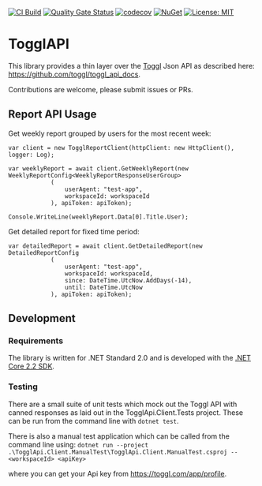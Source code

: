 [![CI Build](https://github.com/DaveTCode/TogglApiDotNet/actions/workflows/build.yml/badge.svg)](https://github.com/DaveTCode/TogglApiDotNet/actions/workflows/build.yml)
[![Quality Gate Status](https://sonarcloud.io/api/project_badges/measure?project=DaveTCode_TogglApiDotNet&metric=alert_status)](https://sonarcloud.io/dashboard?id=DaveTCode_TogglApiDotNet)
[![codecov](https://codecov.io/gh/DaveTCode/TogglApiDotNet/branch/master/graph/badge.svg)](https://codecov.io/gh/DaveTCode/TogglApiDotNet)
[![NuGet](https://img.shields.io/nuget/v/TogglApi.Client.svg)](https://www.nuget.org/packages/TogglApi.Client/)
[![License: MIT](https://img.shields.io/badge/License-MIT-yellow.svg)](https://opensource.org/licenses/MIT)

# TogglAPI

This library provides a thin layer over the [Toggl](https://toggl.com) Json API as described here: https://github.com/toggl/toggl_api_docs.

Contributions are welcome, please submit issues or PRs.

## Report API Usage

Get weekly report grouped by users for the most recent week:
```
var client = new TogglReportClient(httpClient: new HttpClient(), logger: Log);

var weeklyReport = await client.GetWeeklyReport(new WeeklyReportConfig<WeeklyReportResponseUserGroup>
            (
                userAgent: "test-app",
                workspaceId: workspaceId
            ), apiToken: apiToken);

Console.WriteLine(weeklyReport.Data[0].Title.User);
```

Get detailed report for fixed time period:
```
var detailedReport = await client.GetDetailedReport(new DetailedReportConfig
            (
                userAgent: "test-app",
                workspaceId: workspaceId,
                since: DateTime.UtcNow.AddDays(-14),
                until: DateTime.UtcNow
            ), apiToken: apiToken);
```

## Development

### Requirements

The library is written for .NET Standard 2.0 and is developed with the [.NET Core 2.2 SDK](https://dotnet.microsoft.com/download).

### Testing

There are a small suite of unit tests which mock out the Toggl API with canned responses as laid out in the TogglApi.Client.Tests project. These can be run 
from the command line with `dotnet test`.

There is also a manual test application which can be called from the command line using:
`dotnet run --project .\TogglApi.Client.ManualTest\TogglApi.Client.ManualTest.csproj -- <workspaceId> <apiKey>`

where you can get your Api key from https://toggl.com/app/profile.
